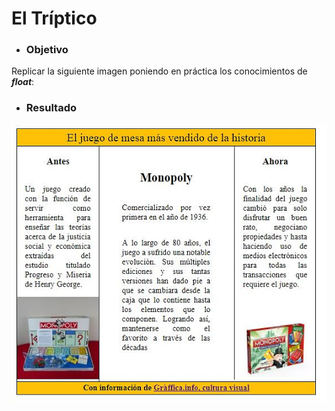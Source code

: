 # **El Tríptico**

- ### **Objetivo**

Replicar la siguiente imagen poniendo en práctica los conocimientos de ***float***:

- ### **Resultado**


![Triptico](assets/images/tripticomonopolio.png)
